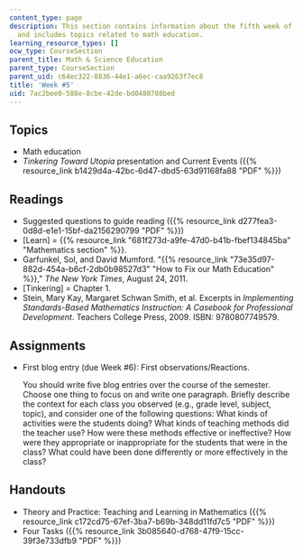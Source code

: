 ```yaml
---
content_type: page
description: This section contains information about the fifth week of the course,
  and includes topics related to math education.
learning_resource_types: []
ocw_type: CourseSection
parent_title: Math & Science Education
parent_type: CourseSection
parent_uid: c64ec322-8836-44e1-a6ec-caa9263f7ec8
title: 'Week #5'
uid: 7ac2bee0-588e-8cbe-42de-bd0480708bed
---
```


Topics
------

*   Math education
*   _Tinkering Toward Utopia_ presentation and Current Events ({{% resource_link b1429d4a-42bc-6d47-dbd5-63d91168fa88 "PDF" %}})

Readings
--------

*   Suggested questions to guide reading ({{% resource_link d277fea3-0d8d-e1e1-15bf-da2156290799 "PDF" %}})
*   \[Learn\] = {{% resource_link "681f273d-a9fe-47d0-b41b-fbef134845ba" "Mathematics section" %}}.
*   Garfunkel, Sol, and David Mumford. "{{% resource_link "73e35d97-882d-454a-b6cf-2db0b98527d3" "How to Fix our Math Education" %}}," _The New York Times_, August 24, 2011.
*   \[Tinkering\] = Chapter 1.
*   Stein, Mary Kay, Margaret Schwan Smith, et al. Excerpts in _Implementing Standards-Based Mathematics Instruction: A Casebook for Professional Development_. Teachers College Press, 2009. ISBN: 9780807749579.

Assignments
-----------

*   First blog entry (due Week #6): First observations/Reactions.
    
    You should write five blog entries over the course of the semester. Choose one thing to focus on and write one paragraph. Briefly describe the context for each class you observed (e.g., grade level, subject, topic), and consider one of the following questions: What kinds of activities were the students doing? What kinds of teaching methods did the teacher use? How were these methods effective or ineffective? How were they appropriate or inappropriate for the students that were in the class? What could have been done differently or more effectively in the class?
    

Handouts
--------

*   Theory and Practice: Teaching and Learning in Mathematics ({{% resource_link c172cd75-67ef-3ba7-b69b-348dd11fd7c5 "PDF" %}})
*   Four Tasks ({{% resource_link 3b085640-d768-47f9-15cc-39f3e733dfb9 "PDF" %}})